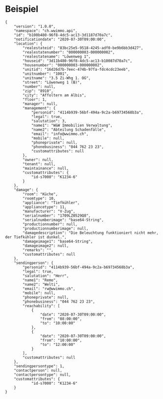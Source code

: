 # Beispiel

    {
        "version": "1.0.0",
        "namespace": "ch.wwimmo.api",
        "id": "b100b480-96f8-4dc5-ac13-3d1187d70a7c",
        "notificationdate": "2020-07-30T09:00:00",
        "location": {
            "realestateid": "83bc25e5-9518-4245-adf0-be9b6bb3d427",
            "realestatenumber": "000000003-000000002",
            "realestatename": "Löwenweg 1",
            "houseid": "3d11b480-96f8-4dc5-ac13-b10087d70a7c",
            "housenumber": "000000003-000000002",
            "unitid": "16d26d7b-7eec-474b-97fa-fdc4cdc23eeb",
            "unitnumber": "1001",
            "unitname": "3.5 Zi-Whg 1. OG",
            "street": "Löwenweg 1 (B)",
            "number": null,
            "zip": "8910",
            "city": "Affoltern am Albis",
            "floor": 1,
            "manager": null,
            "management": {
                "personid": "4114b939-56bf-494a-9c2a-b69734568b3a",
                "legal": true,
                "salutation": 3,
                "name1": "W&W Immobilien Verwaltung",
                "name2": "Abteilung Schadenfälle",
                "email": "info@wwimmo.ch",
                "mobile": null,
                "phoneprivate": null,
                "phonebusiness": "044 762 23 23",
                "customattributes": null
            },
            "owner": null,
            "tenant": null,
            "maintainance": null,
            "customattributes": {
                "id-s7000": "K1234-6"
            }
        },
        "damage": {
            "room": "Küche",
            "roomtype": 10,
            "appliance": "Tiefkühler",
            "appliancetype": 11,
            "manufacturer": "V-Zug",
            "serialnumber": "1709LZ0529Q8",
            "serialnumberimage": "base64-String",
            "productionnumber": null,
            "productionnumberimage": null,
            "damagedescription": "Die Beleuchtung funktioniert nicht mehr, der Tiefkühler ist dunkel.",
            "damageimage1": "base64-String",
            "damageimage2": null,
            "remarks": "",
            "customattributes": null
        },
        "sendingperson": {
            "personid": "4114b939-56bf-494a-9c2a-b69734568b3a",
            "legal": true,
            "salutation": "Herr",
            "name1": "Remo",
            "name2": "Welti",
            "email": "rw@wwimmo.ch",
            "mobile": null,
            "phoneprivate": null,
            "phonebusiness": "044 762 23 23",
            "reachability": [
                {
                    "date": "2020-07-30T09:00:00",
                    "from": "08:00:00",
                    "to": "10:00:00"
                },
                {
                    "date": "2020-07-30T09:00:00",
                    "from": "10:00:00",
                    "to": "12:00:00"
                }
            ],
            "customattributes": null
        },
        "sendingpersontype": 1,
        "contactperson": null,
        "contactpersontype": null,
        "customattributes": {
                "id-s7000": "K1234-6"
        }
    }

